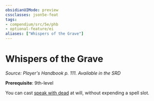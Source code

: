 ```yaml
---
obsidianUIMode: preview
cssclasses: json5e-feat
tags:
- compendium/src/5e/phb
- optional-feature/ei
aliases: ["Whispers of the Grave"]
---
```

# Whispers of the Grave
*Source: Player's Handbook p. 111. Available in the <span title='Systems Reference Document (5.1)'>SRD</span>*  

**Prerequisite**: 9th-level

You can cast [speak with dead](2-Mechanics/CLI/spells/speak-with-dead.md) at will, without expending a spell slot.